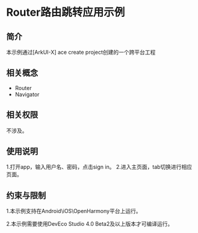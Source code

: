 # Router路由跳转应用示例
## 简介
本示例通过[ArkUI-X] ace create project创建的一个跨平台工程

## 相关概念

* Router
* Navigator

## 相关权限

不涉及。

## 使用说明

1.打开app，输入用户名、密码，点击sign in。
2.进入主页面，tab切换进行相应页面。

## 约束与限制

1.本示例支持在Android\iOS\OpenHarmony平台上运行。

2.本示例需要使用DevEco Studio 4.0 Beta2及以上版本才可编译运行。